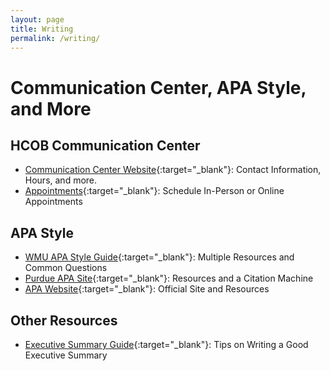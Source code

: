```yaml
---
layout: page
title: Writing
permalink: /writing/
---
```


# Communication Center, APA Style, and More

## HCOB Communication Center
* [Communication Center Website](https://wmich.edu/business/academics/communication){:target="_blank"}: Contact Information, Hours, and more.
* [Appointments](https://wmich.mywconline.net/){:target="_blank"}: Schedule In-Person or Online Appointments

## APA Style
* [WMU APA Style Guide](https://libguides.wmich.edu/c.php?g=40163&p=7070154){:target="_blank"}: Multiple Resources and Common Questions
* [Purdue APA Site](https://owl.purdue.edu/owl/research_and_citation/apa_style/apa_formatting_and_style_guide/general_format.html){:target="_blank"}: Resources and a Citation Machine
* [APA Website]( https://apastyle.apa.org/){:target="_blank"}: Official Site and Resources


## Other Resources
* [Executive Summary Guide](https://wmich.edu/business/executivesummary){:target="_blank"}: Tips on Writing a Good Executive Summary







